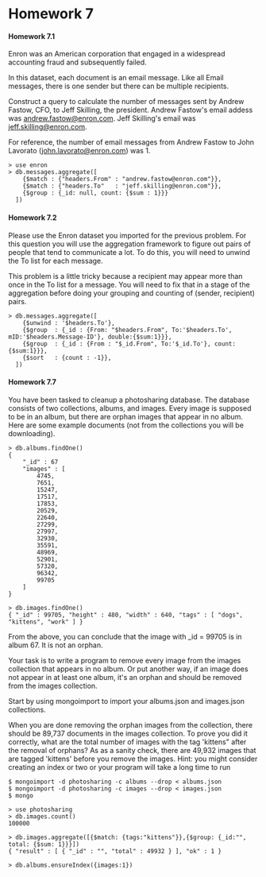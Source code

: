 Homework 7
=====

#### Homework 7.1

Enron was an American corporation that engaged in a widespread accounting fraud and subsequently failed. 

In this dataset, each document is an email message. Like all Email messages, 
there is one sender but there can be multiple recipients. 

Construct a query to calculate the number of messages sent by Andrew Fastow, CFO, to Jeff Skilling, the president. Andrew Fastow's email addess was andrew.fastow@enron.com. Jeff Skilling's email was jeff.skilling@enron.com. 

For reference, the number of email messages from Andrew Fastow to John Lavorato (john.lavorato@enron.com) was 1. 
```
> use enron
> db.messages.aggregate([
    {$match : {"headers.From" : "andrew.fastow@enron.com"}},
    {$match : {"headers.To"   : "jeff.skilling@enron.com"}},
    {$group : {_id: null, count: {$sum : 1}}}
  ])
```

#### Homework 7.2

Please use the Enron dataset you imported for the previous problem. For this question you will use the aggregation framework to figure out pairs of people that tend to communicate a lot. To do this, you will need to unwind the To list for each message. 

This problem is a little tricky because a recipient may appear more than once in the To list for a message. You will need to fix that in a stage of the aggregation before doing your grouping and counting of (sender, recipient) pairs. 
```
> db.messages.aggregate([
    {$unwind : '$headers.To'},
    {$group  : {_id : {From: "$headers.From", To:'$headers.To', mID:'$headers.Message-ID'}, double:{$sum:1}}},
    {$group  : {_id : {From : "$_id.From", To:'$_id.To'}, count:{$sum:1}}},
    {$sort   : {count : -1}},
  ])
```

#### Homework 7.7

You have been tasked to cleanup a photosharing database. The database consists of two collections, albums, and images. Every image is supposed to be in an album, but there are orphan images that appear in no album. Here are some example documents (not from the collections you will be downloading). 
```
> db.albums.findOne()
{
	"_id" : 67
	"images" : [
		4745,
		7651,
		15247,
		17517,
		17853,
		20529,
		22640,
		27299,
		27997,
		32930,
		35591,
		48969,
		52901,
		57320,
		96342,
		99705
	]
}

> db.images.findOne()
{ "_id" : 99705, "height" : 480, "width" : 640, "tags" : [ "dogs", "kittens", "work" ] }
```

From the above, you can conclude that the image with _id = 99705 is in album 67. It is not an orphan.

Your task is to write a program to remove every image from the images collection that appears in no album. Or put another way, if an image does not appear in at least one album, it's an orphan and should be removed from the images collection. 

Start by using mongoimport to import your albums.json and images.json collections.

When you are done removing the orphan images from the collection, there should be 89,737 documents in the images collection. To prove you did it correctly, what are the total number of images with the tag 'kittens" after the removal of orphans? As as a sanity check, there are 49,932 images that are tagged 'kittens' before you remove the images. 
Hint: you might consider creating an index or two or your program will take a long time to run
```
$ mongoimport -d photosharing -c albums --drop < albums.json
$ mongoimport -d photosharing -c images --drop < images.json
$ mongo

> use photosharing
> db.images.count()
100000

> db.images.aggregate([{$match: {tags:"kittens"}},{$group: {_id:"", total: {$sum: 1}}}])
{ "result" : [ { "_id" : "", "total" : 49932 } ], "ok" : 1 }

> db.albums.ensureIndex({images:1})
```
